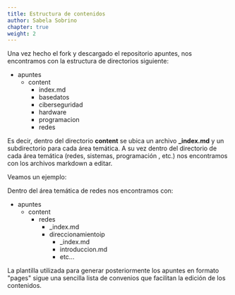 ```yaml
---
title: Estructura de contenidos
author: Sabela Sobrino
chapter: true
weight: 2
---
```


Una vez hecho el fork y descargado el repositorio apuntes, nos encontramos con la estructura de directorios siguiente:

* apuntes
  * content
    * index.md
    * basedatos
    * ciberseguridad
    * hardware
    * programacion
    * redes

Es decir, dentro del directorio **content** se ubica un archivo **_index.md** y un subdirectorio para cada área temática. A su vez dentro del directorio de cada área temática (redes, sistemas, programación , etc.) nos encontramos con los archivos markdown a editar.

Veamos un ejemplo:

Dentro del área temática de redes nos encontramos con:

* apuntes
  * content
    * redes
      * _index.md
      * direccionamientoip
        * _index.md
        * introduccion.md
        * etc...

La plantilla utilizada para generar posteriormente los apuntes en formato "pages" sigue una sencilla lista de convenios que facilitan la edición de los contenidos.




